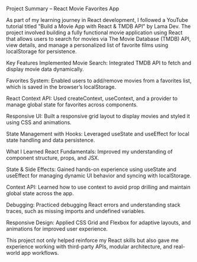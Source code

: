 Project Summary – React Movie Favorites App

As part of my learning journey in React development, I followed a YouTube tutorial titled "Build a Movie App with React & TMDB API" by Lama Dev. The project involved building a fully functional movie application using React that allows users to search for movies via The Movie Database (TMDB) API, view details, and manage a personalized list of favorite films using localStorage for persistence.

Key Features Implemented
Movie Search: Integrated TMDB API to fetch and display movie data dynamically.

Favorites System: Enabled users to add/remove movies from a favorites list, which is saved in the browser’s localStorage.

React Context API: Used createContext, useContext, and a provider to manage global state for favorites across components.

Responsive UI: Built a responsive grid layout to display movies and styled it using CSS and animations.

State Management with Hooks: Leveraged useState and useEffect for local state handling and data persistence.

What I Learned
React Fundamentals: Improved my understanding of component structure, props, and JSX.

State & Side Effects: Gained hands-on experience using useState and useEffect for managing dynamic UI behavior and syncing with localStorage.

Context API: Learned how to use context to avoid prop drilling and maintain global state across the app.

Debugging: Practiced debugging React errors and understanding stack traces, such as missing imports and undefined variables.

Responsive Design: Applied CSS Grid and Flexbox for adaptive layouts, and animations for improved user experience.

This project not only helped reinforce my React skills but also gave me experience working with third-party APIs, modular architecture, and real-world app workflows.
